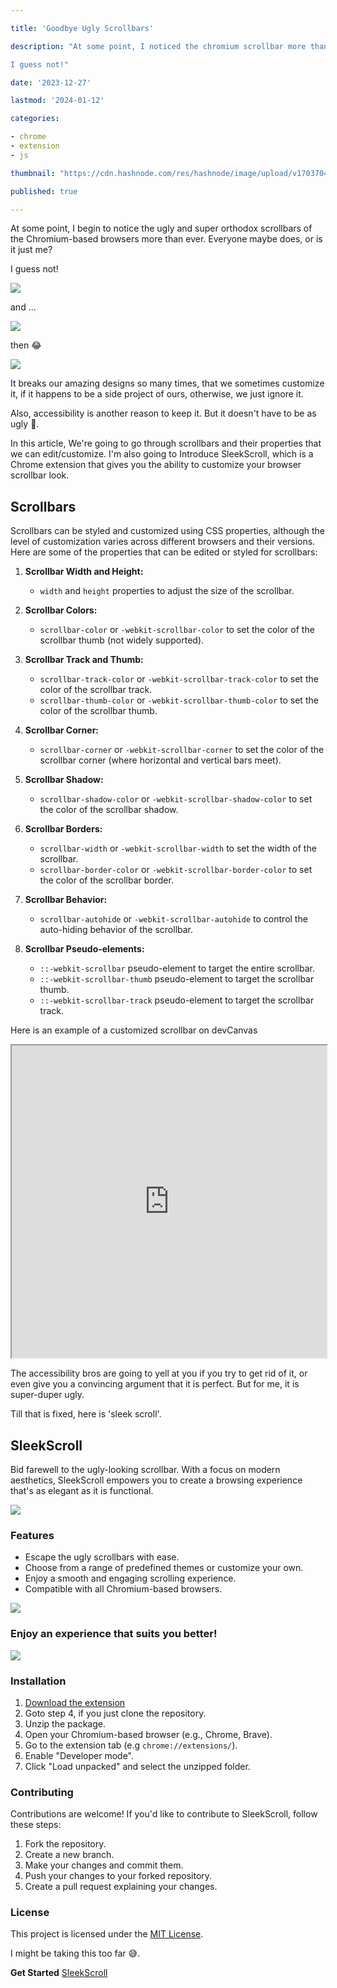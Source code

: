 ```yaml
---

title: 'Goodbye Ugly Scrollbars'

description: "At some point, I noticed the chromium scrollbar more than ever. Everyone maybe does, or is it just me?

I guess not!"

date: '2023-12-27'

lastmod: '2024-01-12'

categories:

- chrome
- extension
- js

thumbnail: "https://cdn.hashnode.com/res/hashnode/image/upload/v1703704767703/f10479c5-a422-4b08-897f-57ff35b98bc2.png"

published: true

---
```


At some point, I begin to notice the ugly and super orthodox scrollbars of the Chromium-based browsers more than ever. Everyone maybe does, or is it just me?

I guess not!

![](https://cdn.hashnode.com/res/hashnode/image/upload/v1703694840260/cf0473c9-be0c-4557-b138-e478810f59d3.png)

and ...

![](https://cdn.hashnode.com/res/hashnode/image/upload/v1703696023314/549d0914-6d85-4c7a-90c3-7e056ae35486.png)

then 😂

![](https://cdn.hashnode.com/res/hashnode/image/upload/v1703695940441/d119f5c2-ec26-438e-b73f-c36b02c9b699.png)

It breaks our amazing designs so many times, that we sometimes customize it, if it happens to be a side project of ours, otherwise, we just ignore it.

Also, accessibility is another reason to keep it. But it doesn't have to be as ugly 🤢.

In this article, We're going to go through scrollbars and their properties that we can edit/customize. I'm also going to Introduce SleekScroll, which is a Chrome extension that gives you the ability to customize your browser scrollbar look.

## Scrollbars

Scrollbars can be styled and customized using CSS properties, although the level of customization varies across different browsers and their versions. Here are some of the properties that can be edited or styled for scrollbars:

1. **Scrollbar Width and Height:**

   - `width` and `height` properties to adjust the size of the scrollbar.

2. **Scrollbar Colors:**

   - `scrollbar-color` or `-webkit-scrollbar-color` to set the color of the scrollbar thumb (not widely supported).

3. **Scrollbar Track and Thumb:**

   - `scrollbar-track-color` or `-webkit-scrollbar-track-color` to set the color of the scrollbar track.
   - `scrollbar-thumb-color` or `-webkit-scrollbar-thumb-color` to set the color of the scrollbar thumb.

4. **Scrollbar Corner:**

   - `scrollbar-corner` or `-webkit-scrollbar-corner` to set the color of the scrollbar corner (where horizontal and vertical bars meet).

5. **Scrollbar Shadow:**

   - `scrollbar-shadow-color` or `-webkit-scrollbar-shadow-color` to set the color of the scrollbar shadow.

6. **Scrollbar Borders:**

   - `scrollbar-width` or `-webkit-scrollbar-width` to set the width of the scrollbar.
   - `scrollbar-border-color` or `-webkit-scrollbar-border-color` to set the color of the scrollbar border.

7. **Scrollbar Behavior:**

   - `scrollbar-autohide` or `-webkit-scrollbar-autohide` to control the auto-hiding behavior of the scrollbar.

8. **Scrollbar Pseudo-elements:**

   - `::-webkit-scrollbar` pseudo-element to target the entire scrollbar.
   - `::-webkit-scrollbar-thumb` pseudo-element to target the scrollbar thumb.
   - `::-webkit-scrollbar-track` pseudo-element to target the scrollbar track.

Here is an example of a customized scrollbar on devCanvas

<iframe src="https://snippet-bice.vercel.app/play/vs8OLm/embed" height="500px" width="100%"></iframe>

The accessibility bros are going to yell at you if you try to get rid of it, or even give you a convincing argument that it is perfect. But for me, it is super-duper ugly.

Till that is fixed, here is 'sleek scroll'.

## SleekScroll

Bid farewell to the ugly-looking scrollbar. With a focus on modern aesthetics, SleekScroll empowers you to create a browsing experience that's as elegant as it is functional.

![](https://cdn.hashnode.com/res/hashnode/image/upload/v1703694636952/84645a5a-3f7b-4833-af64-96ad83c11304.png)

### Features

- Escape the ugly scrollbars with ease.
- Choose from a range of predefined themes or customize your own.
- Enjoy a smooth and engaging scrolling experience.
- Compatible with all Chromium-based browsers.

![](https://cdn.hashnode.com/res/hashnode/image/upload/v1703694684840/083b4274-4eb4-43be-8439-5416de846814.png)

### Enjoy an experience that suits you better!

![](https://cdn.hashnode.com/res/hashnode/image/upload/v1703694724380/de7fda5e-9022-47af-b337-6f21a4398762.png)

### Installation

1. [Download the extension](https://github.com/Abdumumin1/sleek-scroll)
2. Goto step 4, if you just clone the repository.
3. Unzip the package.
4. Open your Chromium-based browser (e.g., Chrome, Brave).
5. Go to the extension tab (e.g `chrome://extensions/`).
6. Enable "Developer mode".
7. Click "Load unpacked" and select the unzipped folder.

### Contributing

Contributions are welcome! If you'd like to contribute to SleekScroll, follow these steps:

1. Fork the repository.
2. Create a new branch.
3. Make your changes and commit them.
4. Push your changes to your forked repository.
5. Create a pull request explaining your changes.

### License

This project is licensed under the [MIT License](https://github.com/Abdulmumin1/sleek-scroll/LICENSE).

I might be taking this too far 😅.

**Get Started** [SleekScroll](https://github.com/Abdulmumin1/sleek-scroll/LICENSE)
